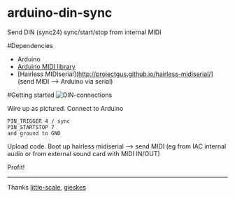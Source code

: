 arduino-din-sync
================

Send DIN (sync24) sync/start/stop from internal MIDI

#Dependencies
* Arduino
* [Arduino MIDI library](http://playground.arduino.cc/Main/MIDILibrary)
* [Hairless MIDIserial](http://projectgus.github.io/hairless-midiserial/] (send MIDI –> Arduino via serial)

#Getting started
![DIN-connections](http://gieskes.nl/master-clock-generator/images/sync24-Schematics.gif)

Wire up as pictured. Connect to Arduino 

    PIN_TRIGGER 4 / sync
    PIN_STARTSTOP 7 
    and ground to GND

Upload code. Boot up hairless midiserial –> send MIDI 
(eg from IAC internal audio or from external sound card with MIDI IN/OUT)

Profit!

---
Thanks [little-scale](http://little-scale.blogspot.se/), [gieskes](http://acid-byte.com/AcidByte/?page_id=65)
